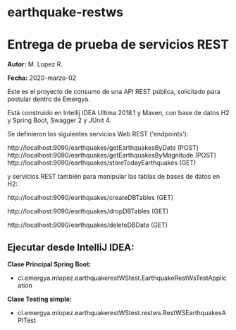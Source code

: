 # earthquake-restws
Entrega de prueba de servicios REST
===================================
**Autor:** M. Lopez R.

**Fecha:** 2020-marzo-02


Este es el proyecto de consumo de una API REST pública, solicitado para postular dentro de Emergya. 

Está construido en Intellij IDEA Ultima 2018.1 y Maven, con base de datos H2 y Spring Boot, Swagger 2 y JUnit 4.

Se definieron los siguientes servicios Web REST ('endpoints'):

http://localhost:9090/earthquakes/getEarthquakesByDate      (POST)
http://localhost:9090/earthquakes/getEarthquakesByMagnitude (POST)
http://localhost:9090/earthquakes/storeTodayEarthquakes     (GET)

y servicios REST también para manipular las tablas de bases de datos en H2:

http://localhost:9090/earthquakes/createDBTables (GET)

http://localhost:9090/earthquakes/dropDBTables   (GET)

http://localhost:9090/earthquakes/deleteDBData   (GET)



Ejecutar desde IntelliJ IDEA:
-----------------------------
**Clase Principal Spring Boot:** 

- cl.emergya.mlopez.earthquakerestWStest.EarthquakeRestWsTestApplication




**Clase Testing simple:**        
- cl.emergya.mlopez.earthquakerestWStest.restws.RestWSEarthquakesAPITest
